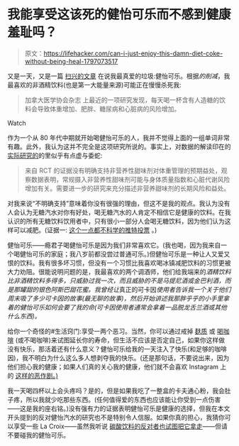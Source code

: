 # 我能享受这该死的健怡可乐而不感到健康羞耻吗？

> 原文：<https://lifehacker.com/can-i-just-enjoy-this-damn-diet-coke-without-being-heal-1797073517>

又是一天，又是一篇 [扫兴的文章](https://www.thecut.com/2017/07/artificial-sweeteners-can-cause-weight-gain.html) 在说我最真爱的垃圾:健怡可乐。根据*的削减*，我最喜欢的非酒精饮料(也是第一大能量来源)可能正在慢慢杀死我:

> 加拿大医学协会杂志 上最近的一项研究发现，每天喝一杯含有人造糖的饮料会导致体重增加、肥胖、糖尿病和心脏病的风险增加。

Watch

作为一个从 80 年代中期就开始喝健怡可乐的人，我并不觉得上面的一组单词非常有趣。此外，我认为这并不完全是这项研究所说的。事实上，对数据的解读印在的[实际研究的](http://www.cmaj.ca/content/189/28/E929)的里似乎有点虚与委蛇:

> 来自 RCT 的证据没有明确支持非营养性甜味剂对体重管理的预期益处，观察数据表明，常规摄入非营养性甜味剂可能与身体质量指数和心脏代谢风险增加有关。需要进一步的研究来充分描述非营养甜味剂的长期风险和益处。

对我来说“不明确支持”意味着你没有很强的理由，但这不是我的观点。我认为没有人会认为无糖汽水对你有好处，喝无糖汽水的人肯定不相信它是健康的饮料。在我认识的所有无糖饮料饮用者中，只有很小一部分人会喝无糖饮料，因为他们认为这样可以减肥。(证据一: [这个一点都不科学的推特投票](https://twitter.com/clairelizzie/status/887812635223248896) 。)

健怡可乐——瘾君子喝健怡可乐是因为我们非常喜欢它。(我也喝，因为我来自一个喝健怡可乐的家庭；我八岁前都没尝过普通可乐。)但健怡可乐是一种让人又爱又恨的饮料。我有很多坏习惯，但没有一个习惯比我喜欢喝冰镇减肥饮料的习惯更被大力劝阻。很能说明问题的是，我最喜欢的两个调酒师，他们给我端来的*酒精饮料比非酒精饮料多得多，只威胁过我一次，而且威胁的不是马提尼酒或金巴利酒，而是那罐甜的银色阿斯巴甜花蜜。我曾经让*真正的可卡因*使用者告诉我一个关于他们周末吸了多少可卡因的故事(最无聊的故事)，然后开始讲述我那胖乎乎的小手里拿着的健怡可乐如何会要了我的命(可卡因使用者通常会拿着一品脱龙舌兰酒或其他什么东西)。*

给你一个奇怪的#生活窍门:享受一两个恶习。当然，你可以通过戒掉 [麸质](http://vitals.lifehacker.com/here-s-the-deal-with-gluten-1796820761) 或 [喝咖啡](http://vitals.lifehacker.com/does-coffee-really-make-you-live-longer-1796880363) (或不喝咖啡)来试图延长你的寿命，但生活不应该是否定自己，如果你这样做没有快乐，那活着还有什么意义？健怡可乐给我的一天注入了快乐(和足够的咖啡因)，我不明白为什么这么多人想剥夺我的快乐。(还是那句话，不要说出来，因为他们担心我的健康；如果人们真的关心我的健康，他们就不会喜欢 Instagram 上的 [这样的恶作剧。)](https://www.instagram.com/p/BWHYRv-g1nN/?taken-by=clairelizlower&hl=en)

我一天喝四杯以上会头疼吗？是的，但是如果我吃了一整盒的卡夫通心粉，我会肚子疼，所以我就少吃那些东西。(任何值得爱的东西也应该能让你受到一点伤害——这是我的座右铭。)没有强有力的证据表明健怡可乐是健康的选择，但我在本文开头提到的反对健怡汽水的研究也不是特别令人信服。如果你真的担心，我猜你可以享受一些 La Croix——虽然我听说 [碳酸饮料的反对者也试图把它拿走](http://www.huffingtonpost.com/self/tragic-news-for-people-wh_b_9170682.html)——但请不要碰我的健怡可乐。